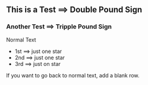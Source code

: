 ## This is a Test ==> Double Pound Sign
### Another Test ==> Tripple Pound Sign
Normal Text
* 1st ==> just one star
* 2nd ==> just one star
* 3rd ==> just on star

If you want to go back to normal text, add a blank row.
